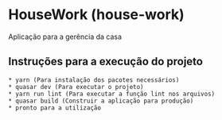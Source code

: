 # HouseWork (house-work)

Aplicação para a gerência da casa

## Instruções para a execução do projeto
    * yarn (Para instalação dos pacotes necessários)
    * quasar dev (Para executar o projeto)
    * yarn run lint (Para executar a função lint nos arquivos)
    * quasar build (Construir a aplicação para produção)
    * pronto para a utilização
